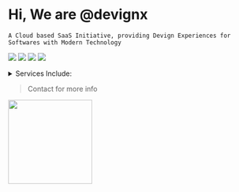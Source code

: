 # Hi, We are @devignx
```A Cloud based SaaS Initiative, providing Devign Experiences for Softwares with Modern Technology```


[![](https://i.ibb.co/bJgKQ6Q/image-2.png)](https://instagram.com/devignx)
[![](https://i.ibb.co/W5gb76p/image-4.png)](https://www.behance.net/devignx)
[![](https://i.ibb.co/D4zjv6H/image-5.png)](https://twitter.com/DevignX)
[![](https://i.ibb.co/K002Xwc/image-7.png)](https://www.linkedin.com/in/devignx/)
<br>


<details><summary>Services Include:</summary>

- UIUX Design<br>
- Brand Identity Design & Development<br>
- Full Stack Web Development <br>
- Social Media Content Design etc.. <br><br>
  
 </details>
 
> Contact for more info
<img src="https://user-images.githubusercontent.com/108688904/177570981-5c3745b8-63ce-4593-bd4e-80fb180c4ff2.jpg" width="170" height="170" />
